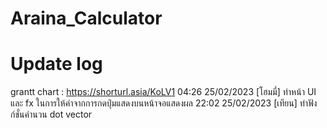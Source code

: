 # Araina_Calculator

# Update log
grantt chart : https://shorturl.asia/KoLV1
04:26 25/02/2023 [โฮมมี่] ทำหน้า UI และ fx ในการให้ค่าจากการกดปุ่มแสดงบนหน้าจอแสดงผล
22:02 25/02/2023 [เทียน] ทำฟังก์ชั่นคำนวน dot vector
